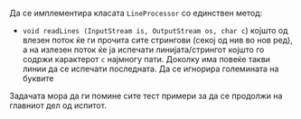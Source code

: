 Да се имплементира класата `LineProcessor` со единствен метод:

- `void readLines (InputStream is, OutputStream os, char c`) којшто од влезен поток ќе ги прочита сите стрингови (секој од нив во нов ред), а на излезен поток ќе ја испечати линијата/стрингот којшто го содржи карактерот `c` најмногу пати. Доколку има повеќе такви линии да се испечати последната. Да се игнорира големината на буквите

Задачата мора да ги помине сите тест примери за да се продолжи на главниот дел од испитот.